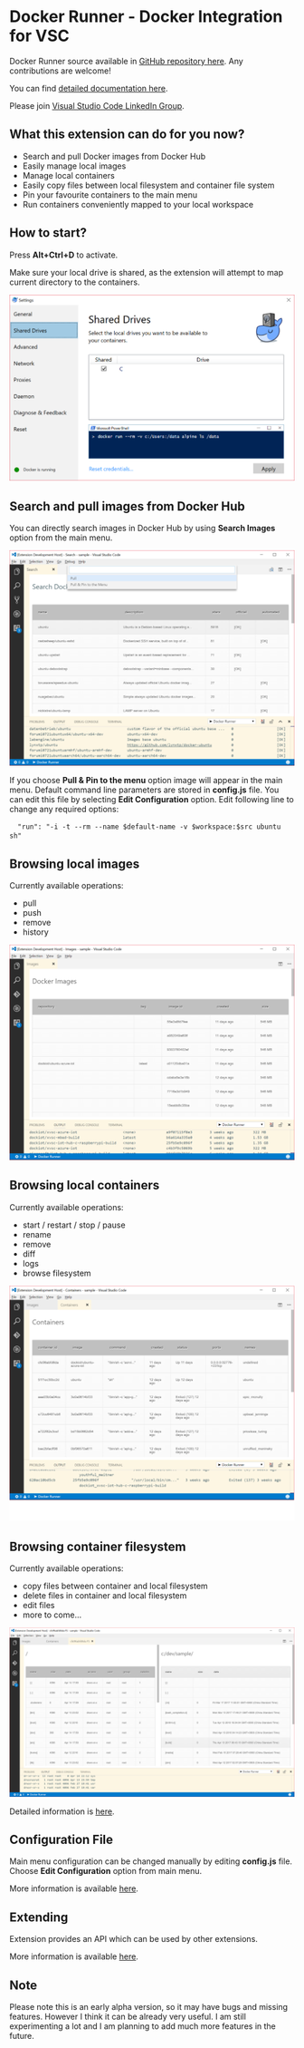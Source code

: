 # Docker Runner - Docker Integration for VSC

Docker Runner source available in [GitHub repository here](https://github.com/zikalino/vsc-docker). Any contributions are welcome!

You can find [detailed documentation here](https://github.com/zikalino/vsc-docker/wiki).

Please join [Visual Studio Code LinkedIn Group](https://www.linkedin.com/groups/6974311).

## What this extension can do for you now?

- Search and pull Docker images from Docker Hub
- Easily manage local images
- Manage local containers
- Easily copy files between local filesystem and container file system
- Pin your favourite containers to the main menu
- Run containers conveniently mapped to your local workspace

## How to start?

Press **Alt+Ctrl+D** to activate.

Make sure your local drive is shared, as the extension will attempt to map current directory to the containers.

![Shared Drives](images/shared-drives.png)

## Search and pull images from Docker Hub

You can directly search images in Docker Hub by using **Search Images** option from the main menu.

![Search Results](images/search-results.png)

If you choose **Pull & Pin to the menu** option image will appear in the main menu. Default command line parameters are stored in **config.js** file. You can edit this file by selecting **Edit Configuration** option. Edit following line to change any required options:

      "run": "-i -t --rm --name $default-name -v $workspace:$src ubuntu sh"

## Browsing local images

Currently available operations:

- pull
- push
- remove
- history

![Search Results](images/images.png)

## Browsing local containers

Currently available operations:

- start / restart / stop / pause
- rename
- remove
- diff
- logs
- browse filesystem


![Search Results](images/containers.png)

## Browsing container filesystem

Currently available operations:

- copy files between container and local filesystem
- delete files in container and local filesystem
- edit files
- more to come...

![Search Results](images/files.png)

Detailed information is [here](https://github.com/zikalino/vsc-docker/wiki/Working-with-Local-Containers).

## Configuration File

Main menu configuration can be changed manually by editing **config.js** file. Choose **Edit Configuration** option from main menu.

More information is available [here](https://github.com/zikalino/vsc-docker/wiki/Extending-Main-Menu).

## Extending

Extension provides an API which can be used by other extensions.

More information is available [here](https://github.com/zikalino/vsc-docker/wiki/Docker-Runner-API).

## Note

Please note this is an early alpha version, so it may have bugs and missing features.
However I think it can be already very useful.
I am still experimenting a lot and I am planning to add much more features in the future. 

